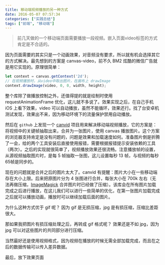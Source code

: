 ```yaml
---
title: 移动端视频播放的另一种方式
date: 2016-05-07 07:57:34
categories: ["实践总结"]
tags: ["前端", "移动端"]
---
```


> 前几天做的一个移动端页面需要播放一段视频。嵌入页面video标签的方式肯定是不合适的。

因为页面需要的其实只是一个动画效果，对音频没有要求，所以就有机会选择其它的方式解决。最先想到的方案是 canvas-video，前不久 BM2 炫酷的微信广告就是用它实现的。原理很简单：

<!-- more -->

```javascript
let context = canvas.getContext('2d');
// 在视频播放时，从video中取出图片，在画布上 drawImage
context.drawImage(video, 0, 0, width, height);
```
整个库除了做播放控制之外，还值得提的就是绘制时使用 requestAnimationFrame 优化，这儿就不多说了。效果实现之后，在自己手机 iOS 上看下效果，video 可以自动播放，虽然不能循环，效果还行。找了台安卓机测试发现，效果出不来，因为移动环境下的流量保护禁用自动播放。

然后在 `github` 上发现一个 [canvid](https://github.com/gka/canvid) 项目用来解决移动端视频播放，它的方案是：将视频中的关键帧抽取出来，合并为一张图片，使用 canvas 播放图片。这个方案的浏览器支持肯定是没有问题的，问题是效果和加载速度如何。准备图片倒是折腾了一会，给的两个工具安装后直接使用报错，需要根据报错提示安装依赖的工具（两次）。之后的实现就很简单了，视频播放效果还很流畅。注意播放帧的设置，从源视频抽取图片时，是每 5 帧抽取一张图，这儿设置每秒 13 帧，与视频的每秒65帧是同步的。

现在的问题就是合并之后的图片太大了。canvid 有提醒：图片大小在一些移动端存在大小上限。后来把原图片分为 4 张图进行合并，每张大小在 700k 左右（无法再做压缩，[ImageMagick](http://www.imagemagick.org/script/index.php) 合并图片时已经做了压缩）。该库会在所有图片加载完成之后进行播放，在这儿我们可以进行一些简单的优化，在第一张图片加载完成之后就可以播放动画，播放时可以继续加载后面的图片。

为什么这种方式优于 gif 呢？
因为 gif 是无损压缩，jpg 是有损压缩，压缩比差距很大。

那如果我把图片有损压缩处理之后，再转成 gif 格式呢？
效果还是不如 jpg，因为 jpg 可以对这些图片的共同部分进行压缩。

当然最好还是使用视频格式，因为视频在播放的时候无需全部加载完成，而且在之后的数据传输可以传入差异数据。

最后，放下效果页面
